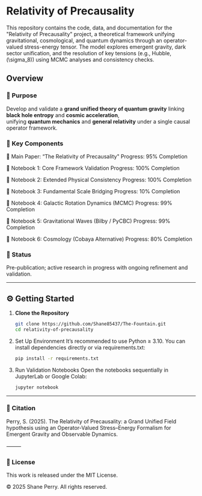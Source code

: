 # Relativity of Precausality

This repository contains the code, data, and documentation for the "Relativity of Precausality" project, a theoretical framework unifying gravitational, cosmological, and quantum dynamics through an operator-valued stress-energy tensor. The model explores emergent gravity, dark sector unification, and the resolution of key tensions (e.g., Hubble, \(\sigma_8\)) using MCMC analyses and consistency checks.

## Overview

### 🎯 Purpose
Develop and validate a **grand unified theory of quantum gravity** linking **black hole entropy** and **cosmic acceleration**,  
unifying **quantum mechanics** and **general relativity** under a single causal operator framework.

### 🧩 Key Components
📄 Main Paper: “The Relativity of Precausality"
Progress: 95% Completion

📓 Notebook 1: Core Framework Validation
Progress: 100% Completion

📓 Notebook 2: Extended Physical Consistency
Progress:  100% Completion

📓 Notebook 3: Fundamental Scale Bridging
Progress:  10% Completion

📓 Notebook 4: Galactic Rotation Dynamics (MCMC)
Progress: 99% Completion

📓 Notebook 5: Gravitational Waves (Bilby / PyCBC)
Progress:  99% Completion

📓 Notebook 6: Cosmology (Cobaya Alternative)
Progress:  80% Completion

### 🧪 Status
Pre-publication; active research in progress with ongoing refinement and validation.

---

## ⚙️ Getting Started

1. **Clone the Repository**
   ```bash
   git clone https://github.com/Shane85437/The-Fountain.git
   cd relativity-of-precausality

2.	Set Up Environment
It’s recommended to use Python ≥ 3.10.
You can install dependencies directly or via requirements.txt:
    ```bash
    pip install -r requirements.txt

4.	Run Validation Notebooks
Open the notebooks sequentially in JupyterLab or Google Colab:
     ```bash
     jupyter notebook

--- 

### 🧭 Citation

Perry, S. (2025). The Relativity of Precausality: a Grand Unified Field hypothesis using an Operator-Valued Stress–Energy Formalism for Emergent Gravity and Observable Dynamics.

⸻

### 📄 License

This work is released under the MIT License.

© 2025 Shane Perry. All rights reserved.
